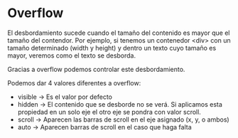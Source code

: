 # Overflow

El desbordamiento sucede cuando el tamaño del contenido es mayor que el tamaño del contendor. Por ejemplo, si tenemos un contenedor \<div\> con un tamaño determinado (width y height) y dentro un texto cuyo tamaño es mayor, veremos como el texto se desborda.

Gracias a overflow podemos controlar este desbordamiento.

Podemos dar 4 valores diferentes a overflow:

- visible -> Es el valor por defecto
- hidden -> El contenido que se desborde no se verá. Si aplicamos esta propiedad en un solo eje el otro eje se pondra con valor scroll.
- scroll -> Aparecen las barras de scroll en el eje asignado (x, y, o ambos)
- auto -> Aparecen barras de scroll en el caso que haga falta
